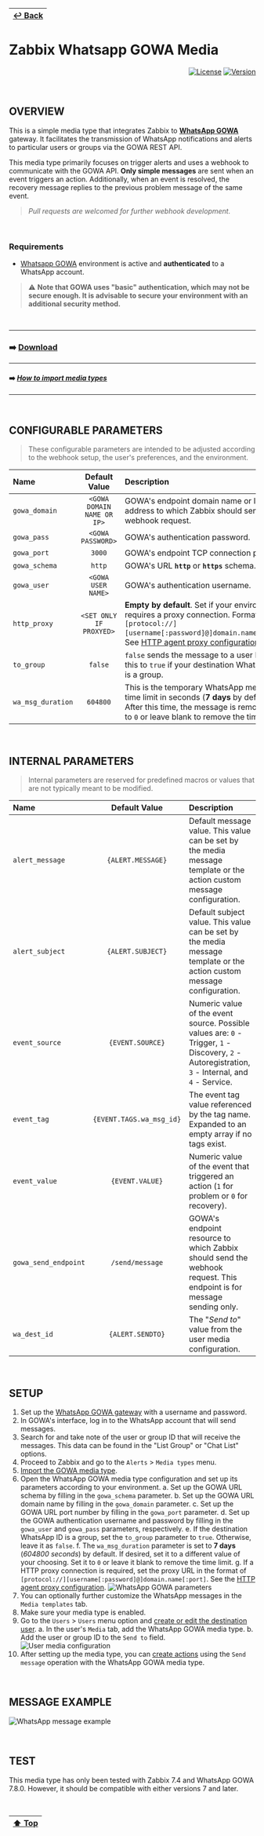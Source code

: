 | [↩️ Back](../) |
| --- |

# Zabbix Whatsapp GOWA Media

<div align="right">

[![License][license]](./../../LICENSE) [![Version][version]](./zabbix_whatsapp_gowa_media_v743.yaml)

</div>

<BR>

## OVERVIEW

This is a simple media type that integrates Zabbix to [**WhatsApp GOWA**][wa_gowa] gateway. It facilitates the transmission of WhatsApp notifications and alerts to particular users or groups via the GOWA REST API. 

This media type primarily focuses on trigger alerts and uses a webhook to communicate with the GOWA API. **Only simple messages** are sent when an event triggers an action. Additionally, when an event is resolved, the recovery message replies to the previous problem message of the same event.

> _Pull requests are welcomed for further webhook development._

<BR>

### Requirements

- [Whatsapp GOWA][wa_gowa] environment is active and **authenticated** to a WhatsApp account.

> ⚠️ **Note that GOWA uses "basic" authentication, which may not be secure enough. It is advisable to secure your environment with an additional security method.**

<BR>

---
### ➡️ [Download](./zabbix_whatsapp_gowa_media_v743.yaml)
---
#### ➡️ [*How to import media types*][import_media]
---

<BR>

## CONFIGURABLE PARAMETERS

> These configurable parameters are intended to be adjusted according to the webhook setup, the user's preferences, and the environment.

| Name                 | Default Value              | Description |
| :------------------- | :------------------------: | :---------- |
| `gowa_domain`        | `<GOWA DOMAIN NAME OR IP>` | GOWA's endpoint domain name or IP address to which Zabbix should send the webhook request. |
| `gowa_pass`          | `<GOWA PASSWORD>`          | GOWA's authentication password. |
| `gowa_port`          | `3000`                     | GOWA's endpoint TCP connection port. |
| `gowa_schema`        | `http`                     | GOWA's URL **`http`** or **`https`** schema. |
| `gowa_user`          | `<GOWA USER NAME>`         | GOWA's authentication username. |
| `http_proxy`         | `<SET ONLY IF PROXYED>`    | **Empty by default**. Set if your environment requires a proxy connection. Format: `[protocol://][username[:password]@]domain.name[:port]`. See [HTTP agent proxy configuration][http_proxy]. |
| `to_group`           | `false`                    | `false` sends the message to a user ID. Set this to `true` if your destination WhatsApp ID is a group. |
| `wa_msg_duration`    | `604800`                   | This is the temporary WhatsApp message time limit in seconds (**7 days** by default). After this time, the message is removed. Set to `0` or leave blank to remove the time limit. |

<BR>

## INTERNAL PARAMETERS

> Internal parameters are reserved for predefined macros or values that are not typically meant to be modified.

| Name                 | Default Value              | Description |
| :------------------- | :------------------------: | :---------- |
| `alert_message`      | `{ALERT.MESSAGE}`          | Default message value. This value can be set by the media message template or the action custom message configuration. |
| `alert_subject`      | `{ALERT.SUBJECT}`          | Default subject value. This value can be set by the media message template or the action custom message configuration. |
| `event_source`       | `{EVENT.SOURCE}`           | Numeric value of the event source. Possible values are: `0` - Trigger, `1` - Discovery, `2` - Autoregistration, `3` - Internal, and `4` - Service. |
| `event_tag`          | `{EVENT.TAGS.wa_msg_id}`   | The event tag value referenced by the tag name. Expanded to an empty array if no tags exist. |
| `event_value`        | `{EVENT.VALUE}`            | Numeric value of the event that triggered an action (`1` for problem or `0` for recovery). |
| `gowa_send_endpoint` | `/send/message`            | GOWA's endpoint resource to which Zabbix should send the webhook request. This endpoint is for message sending only. |
| `wa_dest_id`         | `{ALERT.SENDTO}`           | The "_Send to_" value from the user media configuration. |

<BR>

## SETUP

1. Set up the [WhatsApp GOWA gateway][wa_gowa] with a username and password.
2. In GOWA's interface, log in to the WhatsApp account that will send messages.
3. Search for and take note of the user or group ID that will receive the messages. This data can be found in the "List Group" or "Chat List" options.
4. Proceed to Zabbix and go to the `Alerts` > `Media types` menu.
5. [Import the GOWA media type](#%EF%B8%8F-download).
6. Open the WhatsApp GOWA media type configuration and set up its parameters according to your environment.
    a. Set up the GOWA URL schema by filling in the `gowa_schema` parameter.
    b. Set up the GOWA URL domain name by filling in the `gowa_domain` parameter.
    c. Set up the GOWA URL port number by filling in the `gowa_port` parameter.
    d. Set up the GOWA authentication username and password by filling in the `gowa_user` and `gowa_pass` parameters, respectively.
    e. If the destination WhatsApp ID is a group, set the `to_group` parameter to `true`. Otherwise, leave it as `false`.
    f. The `wa_msg_duration` parameter is set to **7 days** (_604800 seconds_) by default. If desired, set it to a different value of your choosing. Set it to `0` or leave it blank to remove the time limit.
    g. If a HTTP proxy connection is required, set the proxy URL in the format of `[protocol://][username[:password]@]domain.name[:port]`. See the [HTTP agent proxy configuration][http_proxy].
    ![WhatsApp GOWA parameters](./image/wa_gowa_parameters.png)
7. You can optionally further customize the WhatsApp messages in the `Media templates` tab.
8. Make sure your media type is enabled.
9. Go to the `Users` > `Users` menu option and [create or edit the destination user][user_config].
    a. In the user's `Media` tab, add the WhatsApp GOWA media type.
    b. Add the user or group ID to the `Send to` field.
    ![User media configuration](./image/wa_gowa_user_media.png)
10. After setting up the media type, you can [create actions][create_actions] using the `Send message` operation with the WhatsApp GOWA media type.

<BR>

## MESSAGE EXAMPLE

![WhatsApp message example](./image/wa_message_example.jpg)

<BR>

## TEST

This media type has only been tested with Zabbix 7.4 and WhatsApp GOWA 7.8.0. However, it should be compatible with either versions 7 and later.

<BR>

| [⬆️ Top](#zabbix-whatsapp-gowa-media) |
| --- |

[wa_gowa]: https://github.com/aldinokemal/go-whatsapp-web-multidevice
[license]: https://img.shields.io/badge/License-GPL3-blue?logo=opensourceinitiative&logoColor=fff
[version]: https://img.shields.io/badge/Version-743-blue?logo=zotero&color=0aa8d2
[import_media]: https://www.zabbix.com/documentation/current/en/manual/xml_export_import/media
[http_proxy]: https://www.zabbix.com/documentation/current/en/manual/config/items/itemtypes/http#configuration
[create_actions]: https://www.zabbix.com/documentation/current/en/manual/config/notifications/action
[user_config]: https://www.zabbix.com/documentation/current/en/manual/config/users_and_usergroups/user